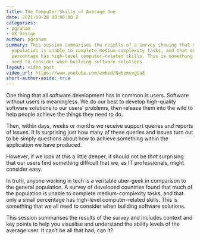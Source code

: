 ```yaml
---
title: The Computer Skills of Average Joe
date: 2021-09-28 00:00:00 Z
categories:
- pgraham
- UX Design
author: pgraham
summary: This session summarises the results of a survey showing that much of the
  population is unable to complete medium-complexity tasks, and that only a small
  percentage has high-level computer-related skills. This is something that we all
  need to consider when building software solutions.
layout: video_post
video_url: https://www.youtube.com/embed/NwbzmsvgUa8
short-author-aside: true
---
```


One thing that all software development has in common is users. Software without users is meaningless. We do our best to develop high-quality software solutions to our users’ problems, then release them into the wild to help people achieve the things they need to do.

Then, within days, weeks or months we receive support queries and reports of issues. It is surprising just how many of these queries and issues turn out to be simply questions about how to achieve something within the application we have produced.

However, if we look at this a little deeper, it should not be *that* surprising that our users find something difficult that we, as IT professionals, might consider easy.

In truth, anyone working in tech is a veritable uber-geek in comparison to the general population. A survey of developed countries found that much of the population is unable to complete medium-complexity tasks, and that only a small percentage has high-level computer-related skills. This is something that we all need to consider when building software solutions.

This session summarises the results of the survey and includes context and key points to help you visualise and understand the ability levels of the average user. It can’t be all that bad, can it?

